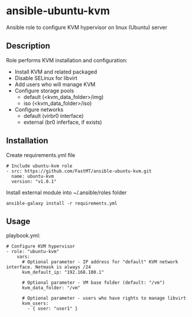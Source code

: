 # ansible-ubuntu-kvm
Ansible role to configure KVM hypervisor on linux (Ubuntu) server 

## Description

Role performs KVM installation and configuration:
 - Install KVM and related packaged
 - Disable SELinux for libvirt
 - Add users who will manage KVM
 - Configure storage pools
   - default (<kvm_data_folder>/img)
   - iso (<kvm_data_folder>/iso)
 - Configure networks
   - default (virbr0 interface)
   - external (br0 inferface, if exists)

## Installation

Create requirements.yml file

```
# Include ubuntu-kvm role
- src: https://github.com/FastMT/ansible-ubuntu-kvm.git
  name: ubuntu-kvm
  version: "v1.0.1"
```

Install external module into ~/.ansible/roles folder

```
ansible-galaxy install -r requirements.yml
```

## Usage

playbook.yml:

```
# Configure KVM hypervisor
- role: "ubuntu-kvm"
    vars:
      # Optional parameter - IP address for "default" KVM network interface. Netmask is always /24
      kvm_default_ip: "192.168.100.1"

      # Optional parameter - VM base folder (default: "/vm")
      kvm_data_folder: "/vm"

      # Optional parameter - users who have rights to manage libvirt
      kvm_users:
        - { user: "user1" }

```        